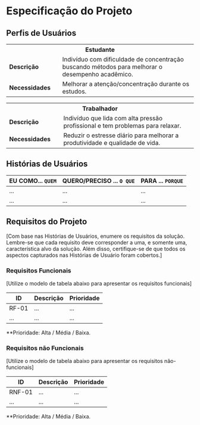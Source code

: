 # Especificação do Projeto

## Perfis de Usuários


<table>
<tbody>
<tr align=center>
<th colspan="2">Estudante </th>
</tr>
<tr>
<td width="150px"><b>Descrição</b></td>
<td width="600px">Indivíduo com dificuldade de concentração buscando métodos para melhorar o desempenho acadêmico.</td>
</tr>
<tr>
<td><b>Necessidades</b></td>
<td>Melhorar a atenção/concentração durante os estudos.</td>
</tr>
</tbody>
</table>

<table>
<tbody>
<tr align=center>
<th colspan="2">Trabalhador</th>
</tr>
<tr>
<td width="150px"><b>Descrição</b></td>
<td width="600px">Indivíduo que lida com alta pressão profissional e tem problemas para relaxar. </td>
</tr>
<tr>
<td><b>Necessidades</b></td>
<td>Reduzir o estresse diário para melhorar a produtividade e qualidade de vida. </td>
</tr>
</tbody>
</table>

## Histórias de Usuários


|EU COMO... `QUEM`   | QUERO/PRECISO ... `O QUE` |PARA ... `PORQUE`                 |
|--------------------|---------------------------|----------------------------------|
| ...                | ...                       | ...                              |
| ...                | ...                       | ...                              |

## Requisitos do Projeto

[Com base nas Histórias de Usuários, enumere os requisitos da solução. Lembre-se que cada requisito deve corresponder a uma, e somente uma, característica alvo da solução. Além disso, certifique-se de que todos os aspectos capturados nas Histórias de Usuário foram cobertos.]

### Requisitos Funcionais

[Utilize o modelo de tabela abaixo para apresentar os requisitos funcionais]

|ID    | Descrição                | Prioridade |
|-------|---------------------------------|----|
| RF-01 |  ...                    | ...   | 
|  ...  |  ...                    | ...   |

**Prioridade: Alta / Média / Baixa. 

### Requisitos não Funcionais

[Utilize o modelo de tabela abaixo para apresentar os requisitos não-funcionais]

|ID      | Descrição               |Prioridade |
|--------|-------------------------|----|
| RNF-01 |  ...                    | ...   | 
| ...    |  ...                    | ...   | 

**Prioridade: Alta / Média / Baixa. 

